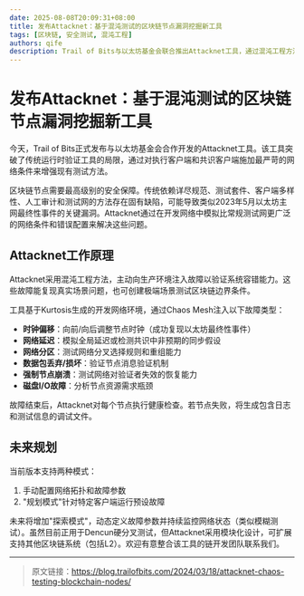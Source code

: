 ```yaml
---
date: 2025-08-08T20:09:31+08:00
title: 发布Attacknet：基于混沌测试的区块链节点漏洞挖掘新工具
tags: [区块链, 安全测试, 混沌工程]
authors: qife
description: Trail of Bits与以太坊基金会联合推出Attacknet工具，通过混沌工程方法向区块链节点注入网络故障和错误配置，以发现传统测试方法难以覆盖的极端边界条件漏洞，目前已应用于Dencun硬分叉测试。
---
```


# 发布Attacknet：基于混沌测试的区块链节点漏洞挖掘新工具

今天，Trail of Bits正式发布与以太坊基金会合作开发的Attacknet工具。该工具突破了传统运行时验证工具的局限，通过对执行客户端和共识客户端施加最严苛的网络条件来增强现有测试方法。

区块链节点需要最高级别的安全保障。传统依赖详尽规范、测试套件、客户端多样性、人工审计和测试网的方法存在固有缺陷，可能导致类似2023年5月以太坊主网最终性事件的关键漏洞。Attacknet通过在开发网络中模拟比常规测试网更广泛的网络条件和错误配置来解决这些问题。

## Attacknet工作原理

Attacknet采用混沌工程方法，主动向生产环境注入故障以验证系统容错能力。这些故障能复现真实场景问题，也可创建极端场景测试区块链边界条件。

工具基于Kurtosis生成的开发网络环境，通过Chaos Mesh注入以下故障类型：
- **时钟偏移**：向前/向后调整节点时钟（成功复现以太坊最终性事件）
- **网络延迟**：模拟全局延迟或检测共识中非预期的同步假设
- **网络分区**：测试网络分叉选择规则和重组能力
- **数据包丢弃/损坏**：验证节点消息验证机制
- **强制节点崩溃**：测试网络对验证者失效的恢复能力
- **磁盘I/O故障**：分析节点资源需求瓶颈

故障结束后，Attacknet对每个节点执行健康检查。若节点失败，将生成包含日志和测试信息的调试文件。

## 未来规划

当前版本支持两种模式：
1. 手动配置网络拓扑和故障参数
2. "规划模式"针对特定客户端运行预设故障

未来将增加"探索模式"，动态定义故障参数并持续监控网络状态（类似模糊测试）。虽然目前正用于Dencun硬分叉测试，但Attacknet采用模块化设计，可扩展支持其他区块链系统（包括L2）。欢迎有意整合该工具的链开发团队联系我们。

---

> 原文链接：https://blog.trailofbits.com/2024/03/18/attacknet-chaos-testing-blockchain-nodes/